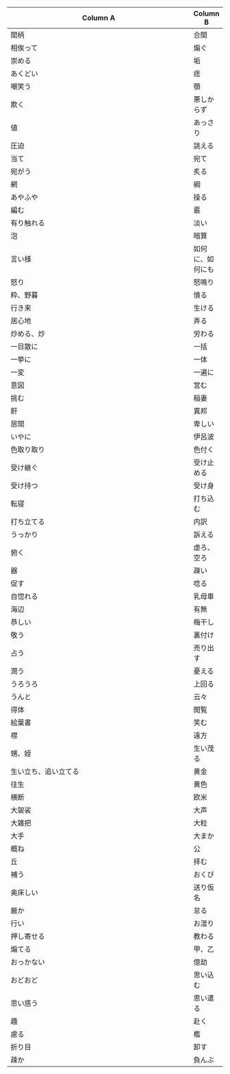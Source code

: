 <style>
table th:first-of-type {
    width:500px;
}
</style>

Column A | Column B 
---------|----------
間柄 | 合間
相俟って | 煽ぐ
崇める | 垢
あくどい | 痣
嘲笑う | 顎
欺く | 悪しからず
値 | あっさり
圧迫 | 誂える
当て | 宛て
宛がう | 炙る
網 | 綱
あやふや | 操る
編む | 霰
有り触れる | 淡い
泡 | 暗算
言い様 | 如何に、如何にも
怒り | 怒鳴り
粋、野暮 | 憤る
行き来 | 生ける
居心地 | 弄る
炒める、炒 | 労わる
一目散に | 一括
一挙に | 一体
一変 | 一遍に
意図 | 営む
挑む | 稲妻
鼾 | 異邦
居間 | 卑しい
いやに | 伊呂波
色取り取り | 色付く
受け継ぐ | 受け止める
受け持つ | 受け身
転寝 | 打ち込む
打ち立てる | 内訳
うっかり | 訴える
俯く | 虚ろ、空ろ
器 | 疎い
促す | 唸る
自惚れる | 乳母車
海辺 | 有無
恭しい | 梅干し
敬う | 裏付け
占う | 売り出す
潤う | 憂える
うろうろ | 上回る
うんと | 云々
得体 | 閲覧
絵葉書 | 笑む
襟 | 遠方
甥、姪 | 生い茂る
生い立ち、追い立てる | 黄金
往生 | 黄色
横断 | 欧米
大袈裟 | 大声
大雑把 | 大粒
大手 | 大まか
概ね | 公
丘 | 拝む
補う | おくび
奥床しい | 送り仮名
厳か | 怠る
行い | お湿り
押し寄せる | 教わる
煽てる | 甲、乙
おっかない | 億劫
おどおど | 思い込む
思い惑う | 思い遣る
趣 | 赴く
慮る | 檻
折り目 | 卸す
疎か | 負んぶ